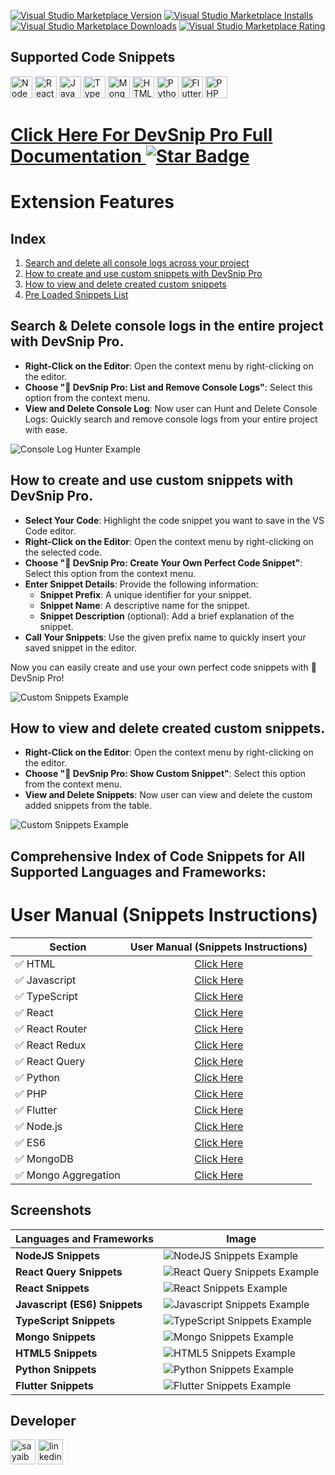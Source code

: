 [![Visual Studio Marketplace Version](https://img.shields.io/visual-studio-marketplace/v/sayaib.hue-console?style=for-the-badge&label=VS%20Marketplace&logo=visual-studio-code)](https://marketplace.visualstudio.com/items?itemName=sayaib.hue-console)
[![Visual Studio Marketplace Installs](https://img.shields.io/visual-studio-marketplace/i/sayaib.hue-console?style=for-the-badge&logo=visual-studio-code)](https://marketplace.visualstudio.com/items?itemName=sayaib.hue-console)
[![Visual Studio Marketplace Downloads](https://img.shields.io/visual-studio-marketplace/d/sayaib.hue-console?style=for-the-badge&logo=visual-studio-code)](https://marketplace.visualstudio.com/items?itemName=sayaib.hue-console)
[![Visual Studio Marketplace Rating](https://img.shields.io/visual-studio-marketplace/r/sayaib.hue-console?style=for-the-badge&logo=visual-studio-code)](https://marketplace.visualstudio.com/items?itemName=sayaib.hue-console&ssr=false#review-details)

## Supported Code Snippets

<img src="https://gitlab.com/sayaib.osl/opensource/-/raw/main/icon/nodejs_icon.png" alt="NodeJS" width="35" height="35" />
<img src="https://gitlab.com/sayaib.osl/opensource/-/raw/main/icon/react_icon.png" alt="ReactJS" width="35" height="35" />
<img src="https://gitlab.com/sayaib.osl/opensource/-/raw/main/icon/javascript_icon.png" alt="JavaScript" width="35" height="35" />
<img src="https://gitlab.com/sayaib.osl/opensource/-/raw/main/icon/typescript_icon.png" alt="TypeScript" width="35" height="35" />
<img src="https://gitlab.com/sayaib.osl/opensource/-/raw/main/icon/mongodb_icon.png" alt="MongoDB" width="35" height="35" />
<img src="https://gitlab.com/sayaib.osl/opensource/-/raw/main/icon/html_icon.png" alt="HTML" width="35" height="35" />
<img src="https://gitlab.com/sayaib.osl/opensource/-/raw/main/icon/python_icon.png" alt="Python" width="35" height="35" />
<img src="https://gitlab.com/sayaib.osl/opensource/-/raw/main/icon/flutter_icon.png" alt="Flutter" width="35" height="35" />
<img src="https://gitlab.com/sayaib.osl/opensource/-/raw/main/icon/php_icon.png" alt="PHP" width="35" height="35" />

<h1><a href="https://sayaibsarkar.net/#/dev-snip-pro/document/en" align="center">Click Here For DevSnip Pro Full Documentation 
<img src="https://img.shields.io/static/v1?label=%F0%9F%8C%9F&message=If%20Useful&style=style=flat&color=BC4E99" alt="Star Badge"/></a></h1>

# Extension Features

## Index

1. [Search and delete all console logs across your project](#search--delete-console-logs-in-the-entire-project-with-devsnip-pro)
2. [How to create and use custom snippets with DevSnip Pro](#how-to-create-and-use-custom-snippets-with-devsnip-pro)
3. [How to view and delete created custom snippets](#how-to-view-and-delete-created-custom-snippets)
4. [Pre Loaded Snippets List](#comprehensive-index-of-code-snippets-for-all-supported-languages-and-frameworks)

## Search & Delete console logs in the entire project with DevSnip Pro.

- **Right-Click on the Editor**: Open the context menu by right-clicking on the editor.
- **Choose "🚀 DevSnip Pro: List and Remove Console Logs"**: Select this option from the context menu.
- **View and Delete Console Log**: Now user can Hunt and Delete Console Logs: Quickly search and remove console logs from your entire project with ease.

![Console Log Hunter Example](https://gitlab.com/sayaib.osl/opensource/-/raw/main/images/huntlog.gif)

## How to create and use custom snippets with DevSnip Pro.

- **Select Your Code**: Highlight the code snippet you want to save in the VS Code editor.
- **Right-Click on the Editor**: Open the context menu by right-clicking on the selected code.
- **Choose "🚀 DevSnip Pro: Create Your Own Perfect Code Snippet"**: Select this option from the context menu.
- **Enter Snippet Details**: Provide the following information:
  - **Snippet Prefix**: A unique identifier for your snippet.
  - **Snippet Name**: A descriptive name for the snippet.
  - **Snippet Description** (optional): Add a brief explanation of the snippet.
- **Call Your Snippets**: Use the given prefix name to quickly insert your saved snippet in the editor.

Now you can easily create and use your own perfect code snippets with 🚀 DevSnip Pro!

![Custom Snippets Example](https://gitlab.com/sayaib.osl/opensource/-/raw/main/images/customsnip.gif)

## How to view and delete created custom snippets.

- **Right-Click on the Editor**: Open the context menu by right-clicking on the editor.
- **Choose "🚀 DevSnip Pro: Show Custom Snippet"**: Select this option from the context menu.
- **View and Delete Snippets**: Now user can view and delete the custom added snippets from the table.

![Custom Snippets Example](https://gitlab.com/sayaib.osl/opensource/-/raw/main/images/viewcustom.gif)

## Comprehensive Index of Code Snippets for All Supported Languages and Frameworks:

# User Manual (Snippets Instructions)

| Section              | User Manual (Snippets Instructions)                                                                                         |
| -------------------- | --------------------------------------------------------------------------------------------------------------------------- |
| ✅ HTML              | <div align="center">[Click Here](https://sayaibsarkar.net/#/dev-snip-pro/document/en/code-snippets/html)</div>              |
| ✅ Javascript        | <div align="center">[Click Here](https://sayaibsarkar.net/#/dev-snip-pro/document/en/code-snippets/javascript)</div>        |
| ✅ TypeScript        | <div align="center">[Click Here](https://sayaibsarkar.net/#/dev-snip-pro/document/en/code-snippets/typescript)</div>        |
| ✅ React             | <div align="center">[Click Here](https://sayaibsarkar.net/#/dev-snip-pro/document/en/code-snippets/react)</div>             |
| ✅ React Router      | <div align="center">[Click Here](https://sayaibsarkar.net/#/dev-snip-pro/document/en/code-snippets/react-router)</div>      |
| ✅ React Redux       | <div align="center">[Click Here](https://sayaibsarkar.net/#/dev-snip-pro/document/en/code-snippets/react-redux)</div>       |
| ✅ React Query       | <div align="center">[Click Here](https://sayaibsarkar.net/#/dev-snip-pro/document/en/code-snippets/react-query)</div>       |
| ✅ Python            | <div align="center">[Click Here](https://sayaibsarkar.net/#/dev-snip-pro/document/en/code-snippets/python)</div>            |
| ✅ PHP               | <div align="center">[Click Here](https://sayaibsarkar.net/#/dev-snip-pro/document/en/code-snippets/php)</div>               |
| ✅ Flutter           | <div align="center">[Click Here](https://sayaibsarkar.net/#/dev-snip-pro/document/en/code-snippets/flutter)</div>           |
| ✅ Node.js           | <div align="center">[Click Here](https://sayaibsarkar.net/#/dev-snip-pro/document/en/code-snippets/nodejs)</div>            |
| ✅ ES6               | <div align="center">[Click Here](https://sayaibsarkar.net/#/dev-snip-pro/document/en/code-snippets/ES6)</div>               |
| ✅ MongoDB           | <div align="center">[Click Here](https://sayaibsarkar.net/#/dev-snip-pro/document/en/code-snippets/mongodb)</div>           |
| ✅ Mongo Aggregation | <div align="center">[Click Here](https://sayaibsarkar.net/#/dev-snip-pro/document/en/code-snippets/mongo-aggregation)</div> |

## Screenshots

| Languages and Frameworks      | Image                                                                                                      |
| ----------------------------- | ---------------------------------------------------------------------------------------------------------- |
| **NodeJS Snippets**           | ![NodeJS Snippets Example](https://gitlab.com/sayaib.osl/opensource/-/raw/main/images/nodejs.gif)          |
| **React Query Snippets**      | ![React Query Snippets Example](https://gitlab.com/sayaib.osl/opensource/-/raw/main/images/reactquery.gif) |
| **React Snippets**            | ![React Snippets Example](https://gitlab.com/sayaib.osl/opensource/-/raw/main/images/react.gif)            |
| **Javascript (ES6) Snippets** | ![Javascript Snippets Example](https://gitlab.com/sayaib.osl/opensource/-/raw/main/images/javascript.gif)  |
| **TypeScript Snippets**       | ![TypeScript Snippets Example](https://gitlab.com/sayaib.osl/opensource/-/raw/main/images/typescript.gif)  |
| **Mongo Snippets**            | ![Mongo  Snippets Example](https://gitlab.com/sayaib.osl/opensource/-/raw/main/images/mongo.gif)           |
| **HTML5 Snippets**            | ![HTML5 Snippets Example](https://gitlab.com/sayaib.osl/opensource/-/raw/main/images/html.gif)             |
| **Python Snippets**           | ![Python Snippets Example](https://gitlab.com/sayaib.osl/opensource/-/raw/main/images/python.gif)          |
| **Flutter Snippets**          | ![Flutter Snippets Example](https://gitlab.com/sayaib.osl/opensource/-/raw/main/images/flutter.gif)        |

## Developer

<a >
    <img src="https://gitlab.com/sayaib.osl/opensource/-/raw/main/icon/sayaib_icon.png" alt="sayaib" width="40" height="40" />
</a>

<a href="https://www.linkedin.com/in/sayaib" target="_blank">
    <img src="https://gitlab.com/sayaib.osl/opensource/-/raw/main/icon/linkedin_icon.png" alt="linkedin" width="40" height="40" />
</a>

<!-- <div align="center">

## NodeJS Snippets

![NodeJS Snippets Example](https://gitlab.com/sayaib.osl/opensource/-/raw/main/images/nodejs.gif)

A comprehensive collection of critical code snippets for optimizing Node.js development. These snippets cover a range of tasks such as server configuration, database operations, API development, middleware integration, and more, aimed at improving efficiency and accelerating your Node.js development process.

# React Query Snippets

![React Query Snippets Example](https://gitlab.com/sayaib.osl/opensource/-/raw/main/images/reactquery.gif)

Collection of handy React Query code snippets for efficient data fetching and caching in React applications. These snippets cover a range of common tasks including queries, mutations, pagination, infinite scrolling, and more to accelerate your React Query workflow.

## React Snippets

![React Snippets Example](https://gitlab.com/sayaib.osl/opensource/-/raw/main/images/react.gif)

Collection of handy code snippets for efficient React development. These snippets cover a range of common tasks including component creation, state management, hooks, lifecycle methods, and more to accelerate your React workflow.

## Javascript (ES6) Snippets

![Javascript Snippets Example](https://gitlab.com/sayaib.osl/opensource/-/raw/main/images/javascript.gif)

Essential ES6 JavaScript snippets for streamlined coding. These snippets include modern JavaScript features like arrow functions, template literals, destructuring, promises, and modules, helping you write cleaner and more concise code.

## TypeScript Snippets

![TypeScript Snippets Example](https://gitlab.com/sayaib.osl/opensource/-/raw/main/images/typescript.gif)

Key TypeScript snippets for enhancing your code with type safety. This collection includes type definitions, interfaces, generics, decorators, and utility types, making it easier to manage complex TypeScript projects and reduce runtime errors.

## MongoDB Snippets

![MongoDB Snippets Example](https://gitlab.com/sayaib.osl/opensource/-/raw/main/images/mongo.gif)

Useful snippets for simplifying MongoDB aggregation tasks. These snippets provide templates for common aggregation operations like `$match`, `$group`, `$project`, `$sort`, and more, helping you to write efficient and effective MongoDB queries.

## HTML5 Snippets

![HTML5 Snippets Example](https://gitlab.com/sayaib.osl/opensource/-/raw/main/images/html.gif)

Quick HTML5 snippets to speed up web development. This collection includes snippets for common HTML5 elements, semantic tags, forms, multimedia, and more, allowing you to build modern and accessible web pages rapidly.

## Python Snippets

![Python Snippets Example](https://gitlab.com/sayaib.osl/opensource/-/raw/main/images/python.gif)

Python snippets to boost your coding efficiency. These snippets cover a wide range of Python tasks, including data manipulation, file handling, web scraping, and commonly used libraries like NumPy, Pandas, and Requests, enhancing your productivity in Python development.

## Flutter Snippets

![Flutter Snippets Example](https://gitlab.com/sayaib.osl/opensource/-/raw/main/images/flutter.gif)

A collection of handy code snippets for efficient Flutter development. These snippets cover a range of common tasks including widget creation, state management, Flutter hooks, lifecycle methods, and more to accelerate your Flutter workflow.

</div> -->
